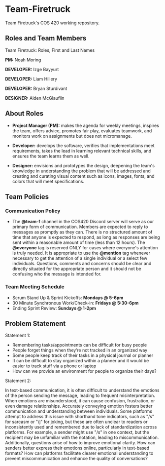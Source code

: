 # Team-Firetruck
Team Firetruck's COS 420 working repository.


## Roles and Team Members
Team Firetruck: Roles, First and Last Names


**PM:** Noah Moring

**DEVELOPER:** Izge Bayyurt

**DEVELOPER:** Liam Hillery

**DEVELOPER:** Bryan Sturdivant

**DESIGNER:** Aiden McGlauflin


## About Roles

- **Project Manager (PM):** makes the agenda for weekly meetings, inspires the team, offers advice, promotes fair play, evaluates teamwork, and monitors work on assignments but does not micromanage.

- **Developer:** develops the software, verifies that implementations meet requirements, takes the lead in learning relevant technical skills, and ensures the team learns them as well.

- **Designer:** envisions and prototypes the design, deepening the team's knowledge in understanding the problem that will be addressed and creating and curating visual content such as icons, images, fonts, and colors that will meet specifications.


## Team Policies

### Communication Policy
- The **@team-f** channel in the COS420 Discord server will serve as our primary form of communication. Members are expected to reply to messages as promptly as they can. There is no structured amount of time that anyone is expected to respond, as long as responses are being sent within a reasonable amount of time (less than 12 hours). The **@everyone** tag is reserved ONLY for cases where everyone's attention is truly needed. It is appropriate to use the **@mention** tag whenever necessary to get the attention of a single individual or a select few individuals. Questions, comments and concerns should be clear and directly situated for the appropriate person and it should not be confusing who the message is intended for.


### Team Meeting Schedule

- Scrum Stand Up & Sprint Kickoffs: **Mondays @ 5-6pm**
- 30 Minute Synchronous Work/Check-in: **Fridays @ 5:30-6pm**
- Ending Sprint Review: **Sundays @ 1-2pm**


## Problem Statement

Statement 1:

- Remembering tasks/appointments can be difficult for busy people
- People forget things when they’re not tracked in an organized way
- Some people keep track of their tasks in a physical journal or planner
- It can be difficult to stay organized within a planner and it would be easier to track stuff via a phone or laptop
- How can we provide an environment for people to organize their days?


Statement 2:

In text-based communication, it is often difficult to understand the emotions of the person sending the message, leading to frequent misinterpretation. When emotions are misunderstood, it can cause confusion, frustration, or even damage relationships. Accurately conveying emotion fosters better communication and understanding between individuals. Some platforms attempt to address this issue with shorthand tone indicators, such as "/s" for sarcasm or "/j" for joking, but these are often unclear to readers or inconsistently used and remembered due to lack of standardization across platforms. For example, a sender might use "/s" in one context, but the recipient may be unfamiliar with the notation, leading to miscommunication. Additionally, questions arise of how to improve emotional clarity. How can senders better express their emotions online, particularly in text-based formats? How can platforms facilitate clearer emotional understanding to prevent miscommunication and enhance the quality of conversations? 


